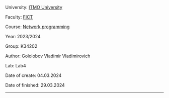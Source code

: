 University: [ITMO University](https://itmo.ru/ru/)

Faculty: [FICT](https://fict.itmo.ru)

Course: [Network programming](https://github.com/itmo-ict-faculty/network-programming)

Year: 2023/2024

Group: K34202

Author: Gololobov Vladimir Vladimirovich

Lab: Lab4

Date of create: 04.03.2024

Date of finished: 29.03.2024

---